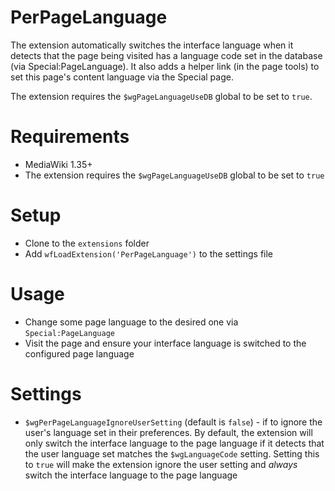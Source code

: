 # PerPageLanguage

The extension automatically switches the interface
language when it detects that the page being visited
has a language code set in the database (via Special:PageLanguage).
It also adds a helper link (in the page tools) to set this page's
content language via the Special page.

The extension requires the `$wgPageLanguageUseDB` global to be set to `true`.

# Requirements

* MediaWiki 1.35+
* The extension requires the `$wgPageLanguageUseDB` global to be set to `true`

# Setup

* Clone to the `extensions` folder
* Add `wfLoadExtension('PerPageLanguage')` to the settings file

# Usage

* Change some page language to the desired one via `Special:PageLanguage`
* Visit the page and ensure your interface language is switched to the configured page language

# Settings

* `$wgPerPageLanguageIgnoreUserSetting` (default is `false`) - if to ignore the user's language
set in their preferences. By default, the extension will only switch the interface language to
the page language if it detects that the user language set matches the `$wgLanguageCode` setting.
Setting this to `true` will make the extension ignore the user setting and *always* switch the
interface language to the page language

